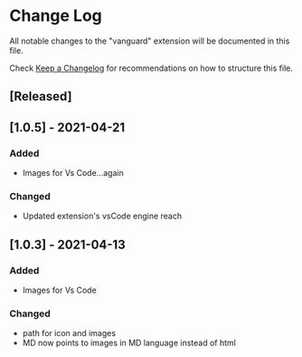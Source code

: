 # Change Log

All notable changes to the "vanguard" extension will be documented in this file.

Check [Keep a Changelog](http://keepachangelog.com/) for recommendations on how to structure this file.

## [Released]

## [1.0.5] - 2021-04-21
### Added
- Images for Vs Code...again
### Changed
- Updated extension's vsCode engine reach

## [1.0.3] - 2021-04-13
### Added
- Images for Vs Code

### Changed
- path for icon and images
- MD now points to images in MD language instead of html